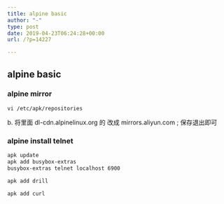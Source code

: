 ```yaml
---
title: alpine basic
author: "-"
type: post
date: 2019-04-23T06:24:28+00:00
url: /?p=14227

---
```

## alpine basic
### alpine mirror
    vi /etc/apk/repositories
  
b. 将里面 dl-cdn.alpinelinux.org 的 改成 mirrors.aliyun.com ; 保存退出即可

### alpine install telnet

```bash
apk update
apk add busybox-extras
busybox-extras telnet localhost 6900

apk add drill

```

    apk add curl